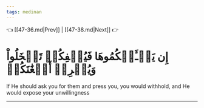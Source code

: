 ```yaml
---
tags: medinan
---
```


👈 [[47-36.md|Prev]] | [[47-38.md|Next]] 👉

# إِن يَسۡـَٔلۡكُمُوهَا فَيُحۡفِكُمۡ تَبۡخَلُواْ وَيُخۡرِجۡ أَضۡغَٰنَكُمۡ

If He should ask you for them and press you, you would withhold, and He would expose your unwillingness

---

